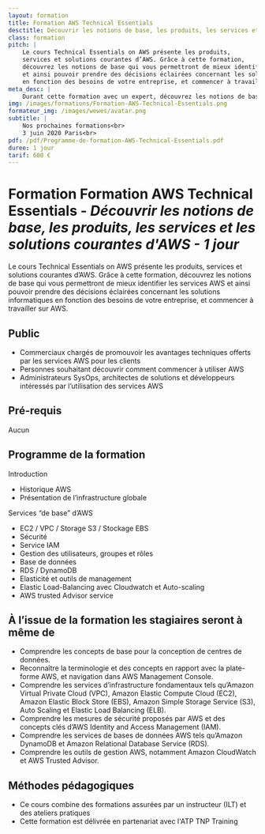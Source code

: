 ```yaml
---
layout: formation
title: Formation AWS Technical Essentials
desctitle: Découvrir les notions de base, les produits, les services et les solutions courantes d'AWS
class: formation
pitch: |
    Le cours Technical Essentials on AWS présente les produits, 
    services et solutions courantes d’AWS. Grâce à cette formation, 
    découvrez les notions de base qui vous permettront de mieux identifier les services AWS 
    et ainsi pouvoir prendre des décisions éclairées concernant les solutions informatiques 
    en fonction des besoins de votre entreprise, et commencer à travailler sur AWS
meta_desc: |
    Durant cette formation avec un expert, découvrez les notions de base, les produits, les services et les solutions courantes d'AWS
img: /images/formations/Formation-AWS-Technical-Essentials.png
formateur_img: /images/wewes/avatar.png
subtitle: |
    Nos prochaines formations<br>
    3 juin 2020 Paris<br>
pdf: /pdf/Programme-de-formation-AWS-Technical-Essentials.pdf
duree: 1 jour
tarif: 600 €
---
```


# Formation Formation AWS Technical Essentials - *Découvrir les notions de base, les produits, les services et les solutions courantes d'AWS - 1 jour*

Le cours Technical Essentials on AWS présente les produits, 
services et solutions courantes d’AWS. Grâce à cette formation, 
découvrez les notions de base qui vous permettront de mieux identifier les services AWS 
et ainsi pouvoir prendre des décisions éclairées concernant les solutions informatiques 
en fonction des besoins de votre entreprise, et commencer à travailler sur AWS.

## Public

* Commerciaux chargés de promouvoir les avantages techniques offerts par les services AWS pour les clients
* Personnes souhaitant découvrir comment commencer à utiliser AWS
* Administrateurs SysOps, architectes de solutions et développeurs intéressés par l’utilisation des services AWS

## Pré-requis

Aucun

## Programme de la formation

Introduction
* Historique AWS 
* Présentation de l’infrastructure globale

Services “de base” d’AWS
* EC2 / VPC / Storage S3 / Stockage EBS                   
* Sécurité
* Service IAM                                                        
* Gestion des utilisateurs, groupes et rôles
* Base de données
* RDS / DynamoDB                                                      
* Elasticité et outils de management
* Elastic Load-Balancing avec Cloudwatch et Auto-scaling
* AWS trusted Advisor service  

## À l’issue de la formation les stagiaires seront à même de

* Comprendre les concepts de base pour la conception de centres de données.
* Reconnaître la terminologie et des concepts en rapport avec la plate-forme AWS, et navigation dans AWS Management Console.
* Comprendre les services d’infrastructure fondamentaux tels qu’Amazon Virtual Private Cloud (VPC), Amazon Elastic Compute Cloud (EC2), Amazon Elastic Block Store (EBS), Amazon Simple Storage Service (S3), Auto Scaling et Elastic Load Balancing (ELB).
* Comprendre les mesures de sécurité proposés par AWS et des concepts clés d’AWS Identity and Access Management (IAM).
* Comprendre les services de bases de données AWS tels qu’Amazon DynamoDB et Amazon Relational Database Service (RDS).
* Comprendre les outils de gestion AWS, notamment Amazon CloudWatch et AWS Trusted Advisor.


## Méthodes pédagogiques

* Ce cours combine des formations assurées par un instructeur (ILT) et des ateliers pratiques
* Cette formation est délivrée en partenariat avec l'ATP TNP Training
